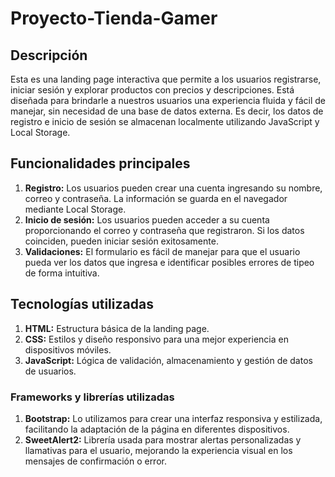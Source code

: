 # Proyecto-Tienda-Gamer
## Descripción

Esta es una landing page interactiva que permite a los usuarios registrarse, iniciar sesión y explorar productos con precios y descripciones. 
Está diseñada para brindarle a nuestros usuarios una experiencia fluida y fácil de manejar, sin necesidad de una base de datos externa. Es decir, los datos de registro e inicio de sesión se almacenan localmente utilizando JavaScript y Local Storage.

## Funcionalidades principales

1. **Registro:** Los usuarios pueden crear una cuenta ingresando su nombre, correo y contraseña. La información se guarda en el navegador mediante Local Storage.
2. **Inicio de sesión:** Los usuarios pueden acceder a su cuenta proporcionando el correo y contraseña que registraron. Si los datos coinciden, pueden iniciar sesión exitosamente.
3. **Validaciones:** El formulario es fácil de manejar para que el usuario pueda ver los datos que ingresa e identificar posibles errores de tipeo de forma intuitiva.

## Tecnologías utilizadas

1. **HTML:** Estructura básica de la landing page.
2. **CSS:** Estilos y diseño responsivo para una mejor experiencia en dispositivos móviles.
3. **JavaScript:** Lógica de validación, almacenamiento y gestión de datos de usuarios.

### Frameworks y librerías utilizadas 

1. **Bootstrap:** Lo utilizamos para crear una interfaz responsiva y estilizada, facilitando la adaptación de la página en diferentes dispositivos.
2. **SweetAlert2:** Librería usada para mostrar alertas personalizadas y llamativas para el usuario, mejorando la experiencia visual en los mensajes de confirmación o error.
